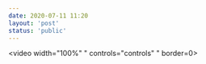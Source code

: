```yaml
---
date: 2020-07-11 11:20
layout: 'post'
status: 'public'
---
```

<video width="100%" " controls="controls" " border=0><source src="https://inz.oss-cn-beijing.aliyuncs.com/Videos/River%20Bends.mp4"></video>
